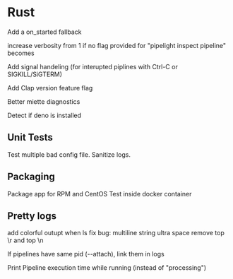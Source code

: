 # Rust

Add a on_started fallback

increase verbosity from 1 if no flag provided for "pipelight inspect pipeline" becomes

Add signal handeling (for interupted piplines with Ctrl-C or SIGKILL/SiGTERM)

Add Clap version feature flag

Better miette diagnostics

Detect if deno is installed

## Unit Tests

Test multiple bad config file.
Sanitize logs.

## Packaging

Package app for RPM and CentOS
Test inside docker container

## Pretty logs

add colorful outupt when ls
fix bug: multiline string ultra space
remove top \r and top \n

If pipelines have same pid (--attach), link them in logs

Print Pipeline execution time while running (instead of "processing")
